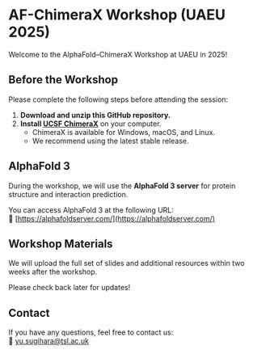 # AF-ChimeraX Workshop (UAEU 2025)

Welcome to the AlphaFold–ChimeraX Workshop at UAEU in 2025!

## Before the Workshop

Please complete the following steps before attending the session:

1. **Download and unzip this GitHub repository.**
2. **Install [UCSF ChimeraX](https://www.cgl.ucsf.edu/chimerax/download.html)** on your computer.  
   - ChimeraX is available for Windows, macOS, and Linux.
   - We recommend using the latest stable release.

## AlphaFold 3

During the workshop, we will use the **AlphaFold 3 server** for protein structure and interaction prediction.

You can access AlphaFold 3 at the following URL:  
🔗 [https://alphafoldserver.com/](https://alphafoldserver.com/)

## Workshop Materials

We will upload the full set of slides and additional resources within two weeks after the workshop.  

Please check back later for updates!

## Contact

If you have any questions, feel free to contact us:  
📧 yu.sugihara@tsl.ac.uk
